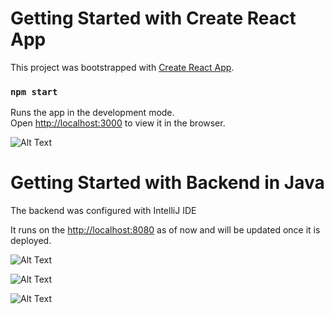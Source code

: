 # Getting Started with Create React App

This project was bootstrapped with [Create React App](https://github.com/facebook/create-react-app).
### `npm start`

Runs the app in the development mode.\
Open [http://localhost:3000](http://localhost:3000) to view it in the browser.


![ Alt Text](https://media.giphy.com/media/RH0f6twbBAyvv8wbV4/giphy.gif)


# Getting Started with Backend in Java
The backend was configured with IntelliJ IDE

It runs on the [http://localhost:8080](http://localhost:8080) as of now and will be updated once it is deployed.

![ Alt Text](https://media.giphy.com/media/RH0f6twbBAyvv8wbV4/giphy.gif)

![ Alt Text](https://media.giphy.com/media/xTyg05ci5DJy2nvauw/giphy.gif)

![ Alt Text](https://media.giphy.com/media/I6XQPmWaqgP3Vu2qqh/giphy.gif)
